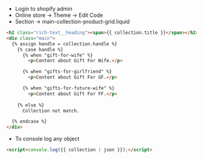 - Login to shopify admin
- Online store → Theme → Edit Code
- Section → main-collection-product-grid.liquid

```HTML
<h2 class="rich-text__heading"><span>{{ collection.title }}</span></h2>
<div class="main">
  {% assign handle = collection.handle %}
    {% case handle %}
      {% when "gift-for-wife" %}
        <p>Content about Gift For Wife.</p>

      {% when "gifts-for-girlfriend" %}
        <p>Content about Gift For GF.</p>

      {% when "gifts-for-future-wife" %}
        <p>Content about Gift For FF.</p>
      
    {% else %}
      Collection not match.

  {% endcase %}
</div>

```

- To console log any object
```HTML
<script>console.log({{ collection | json }});</script>
```
